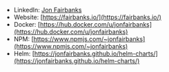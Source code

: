 - LinkedIn: [Jon Fairbanks](https://www.linkedin.com/in/jonfairbanks/)
- Website: [https://fairbanks.io/](https://fairbanks.io/)
- Docker: [https://hub.docker.com/u/jonfairbanks](https://hub.docker.com/u/jonfairbanks)
- NPM: [https://www.npmjs.com/~jonfairbanks](https://www.npmjs.com/~jonfairbanks)
- Helm: [https://jonfairbanks.github.io/helm-charts/](https://jonfairbanks.github.io/helm-charts/)

